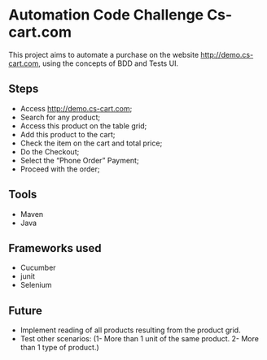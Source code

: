 # Automation Code Challenge Cs-cart.com
This project aims to automate a purchase on the website http://demo.cs-cart.com, using the concepts of BDD and Tests UI.

## Steps
* Access http://demo.cs-cart.com;
* Search for any product;
* Access this product on the table grid;
* Add this product to the cart;
* Check the item on the cart and total price;
* Do the Checkout;
* Select the “Phone Order” Payment;
* Proceed with the order;
 
## Tools
* Maven
* Java

## Frameworks used
* Cucumber
* junit
* Selenium

## Future
* Implement reading of all products resulting from the product grid.
* Test other scenarios: (1- More than 1 unit of the same product. 2- More than 1 type of product.)